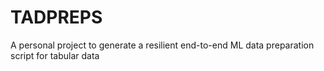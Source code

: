 # TADPREPS
A personal project to generate a resilient end-to-end ML data preparation script for tabular data
